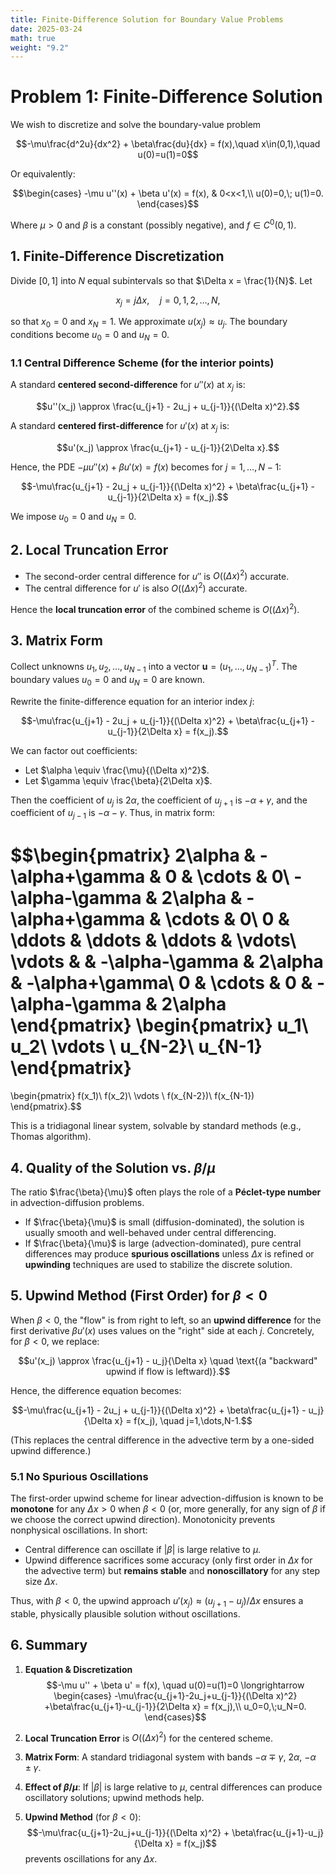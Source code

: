 ```yaml
---
title: Finite-Difference Solution for Boundary Value Problems
date: 2025-03-24
math: true
weight: "9.2"
---
```


# Problem 1: Finite-Difference Solution

We wish to discretize and solve the boundary-value problem

$$-\mu\frac{d^2u}{dx^2} + \beta\frac{du}{dx} = f(x),\quad x\in(0,1),\quad u(0)=u(1)=0$$

Or equivalently:

$$\begin{cases}
-\mu u''(x) + \beta u'(x) = f(x), & 0<x<1,\\
u(0)=0,\; u(1)=0.
\end{cases}$$

Where $\mu>0$ and $\beta$ is a constant (possibly negative), and $f\in C^0(0,1)$.

## 1. Finite-Difference Discretization

Divide $[0,1]$ into $N$ equal subintervals so that $\Delta x = \frac{1}{N}$. Let

$$x_j = j\Delta x,\quad j=0,1,2,\dots,N,$$

so that $x_0=0$ and $x_N=1$. We approximate $u(x_j)\approx u_j$. The boundary conditions become $u_0=0$ and $u_N=0$.

### 1.1 Central Difference Scheme (for the interior points)

A standard **centered second-difference** for $u''(x)$ at $x_j$ is:

$$u''(x_j) \approx \frac{u_{j+1} - 2u_j + u_{j-1}}{(\Delta x)^2}.$$

A standard **centered first-difference** for $u'(x)$ at $x_j$ is:

$$u'(x_j) \approx \frac{u_{j+1} - u_{j-1}}{2\Delta x}.$$

Hence, the PDE $-\mu u''(x) + \beta u'(x)=f(x)$ becomes for $j=1,\dots,N-1$:

$$-\mu\frac{u_{j+1} - 2u_j + u_{j-1}}{(\Delta x)^2} + \beta\frac{u_{j+1} - u_{j-1}}{2\Delta x} = f(x_j).$$

We impose $u_0 = 0$ and $u_N=0$.

## 2. Local Truncation Error

- The second-order central difference for $u''$ is $O((\Delta x)^2)$ accurate.
- The central difference for $u'$ is also $O((\Delta x)^2)$ accurate.

Hence the **local truncation error** of the combined scheme is $O((\Delta x)^2)$.

## 3. Matrix Form

Collect unknowns $u_1,u_2,\dots,u_{N-1}$ into a vector $\mathbf{u}=(u_1,\dots,u_{N-1})^T$. The boundary values $u_0=0$ and $u_N=0$ are known.

Rewrite the finite-difference equation for an interior index $j$:

$$-\mu\frac{u_{j+1} - 2u_j + u_{j-1}}{(\Delta x)^2} + \beta\frac{u_{j+1} - u_{j-1}}{2\Delta x} = f(x_j).$$

We can factor out coefficients:
- Let $\alpha \equiv \frac{\mu}{(\Delta x)^2}$.
- Let $\gamma \equiv \frac{\beta}{2\Delta x}$.

Then the coefficient of $u_j$ is $2\alpha$, the coefficient of $u_{j+1}$ is $-\alpha + \gamma$, and the coefficient of $u_{j-1}$ is $-\alpha - \gamma$. Thus, in matrix form:

$$\begin{pmatrix}
2\alpha & -\alpha+\gamma & 0 & \cdots & 0\\
-\alpha-\gamma & 2\alpha & -\alpha+\gamma & \cdots & 0\\
0 & \ddots & \ddots & \ddots & \vdots\\
\vdots & & -\alpha-\gamma & 2\alpha & -\alpha+\gamma\\
0 & \cdots & 0 & -\alpha-\gamma & 2\alpha
\end{pmatrix}
\begin{pmatrix}
u_1\\ u_2\\ \vdots \\ u_{N-2}\\ u_{N-1}
\end{pmatrix}
=
\begin{pmatrix}
f(x_1)\\ f(x_2)\\ \vdots \\ f(x_{N-2})\\ f(x_{N-1})
\end{pmatrix}.$$

This is a tridiagonal linear system, solvable by standard methods (e.g., Thomas algorithm).

## 4. Quality of the Solution vs. $\beta/\mu$

The ratio $\frac{\beta}{\mu}$ often plays the role of a **Péclet-type number** in advection-diffusion problems.

- If $\frac{\beta}{\mu}$ is small (diffusion-dominated), the solution is usually smooth and well-behaved under central differencing.
- If $\frac{\beta}{\mu}$ is large (advection-dominated), pure central differences may produce **spurious oscillations** unless $\Delta x$ is refined or **upwinding** techniques are used to stabilize the discrete solution.

## 5. Upwind Method (First Order) for $\beta<0$

When $\beta<0$, the "flow" is from right to left, so an **upwind difference** for the first derivative $\beta u'(x)$ uses values on the "right" side at each $j$. Concretely, for $\beta<0$, we replace:

$$u'(x_j) \approx \frac{u_{j+1} - u_j}{\Delta x} \quad \text{(a "backward" upwind if flow is leftward)}.$$

Hence, the difference equation becomes:

$$-\mu\frac{u_{j+1} - 2u_j + u_{j-1}}{(\Delta x)^2} + \beta\frac{u_{j+1} - u_j}{\Delta x} = f(x_j), \quad j=1,\dots,N-1.$$

(This replaces the central difference in the advective term by a one-sided upwind difference.)

### 5.1 No Spurious Oscillations

The first-order upwind scheme for linear advection-diffusion is known to be **monotone** for any $\Delta x>0$ when $\beta<0$ (or, more generally, for any sign of $\beta$ if we choose the correct upwind direction). Monotonicity prevents nonphysical oscillations. In short:

- Central difference can oscillate if $|\beta|$ is large relative to $\mu$.
- Upwind difference sacrifices some accuracy (only first order in $\Delta x$ for the advective term) but **remains stable** and **nonoscillatory** for any step size $\Delta x$.

Thus, with $\beta<0$, the upwind approach $u'(x_j)\approx (u_{j+1}-u_j)/\Delta x$ ensures a stable, physically plausible solution without oscillations.

## 6. Summary

1. **Equation & Discretization**  
   $$-\mu u'' + \beta u' = f(x), \quad u(0)=u(1)=0 \longrightarrow \begin{cases}
   -\mu\frac{u_{j+1}-2u_j+u_{j-1}}{(\Delta x)^2} +\beta\frac{u_{j+1}-u_{j-1}}{2\Delta x} = f(x_j),\\
   u_0=0,\;u_N=0.
   \end{cases}$$

2. **Local Truncation Error** is $O((\Delta x)^2)$ for the centered scheme.

3. **Matrix Form**: A standard tridiagonal system with bands $-\alpha\mp \gamma$, $2\alpha$, $-\alpha\pm \gamma$.

4. **Effect of $\beta/\mu$**: If $|\beta|$ is large relative to $\mu$, central differences can produce oscillatory solutions; upwind methods help.

5. **Upwind Method** (for $\beta<0$):
   $$-\mu\frac{u_{j+1}-2u_j+u_{j-1}}{(\Delta x)^2} + \beta\frac{u_{j+1}-u_j}{\Delta x} = f(x_j)$$
   prevents oscillations for any $\Delta x$.


